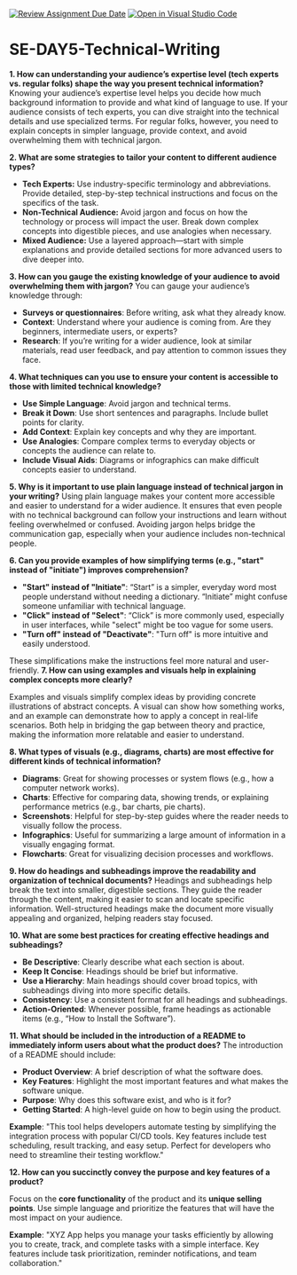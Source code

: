 [![Review Assignment Due Date](https://classroom.github.com/assets/deadline-readme-button-22041afd0340ce965d47ae6ef1cefeee28c7c493a6346c4f15d667ab976d596c.svg)](https://classroom.github.com/a/zsAR-pyY)
[![Open in Visual Studio Code](https://classroom.github.com/assets/open-in-vscode-2e0aaae1b6195c2367325f4f02e2d04e9abb55f0b24a779b69b11b9e10269abc.svg)](https://classroom.github.com/online_ide?assignment_repo_id=18369959&assignment_repo_type=AssignmentRepo)
# SE-DAY5-Technical-Writing
**1. How can understanding your audience’s expertise level (tech experts vs. regular folks) shape the way you present technical information?**
Knowing your audience’s expertise level helps you decide how much background information to provide and what kind of language to use. If your audience consists of tech experts, you can dive straight into the technical details and use specialized terms. For regular folks, however, you need to explain concepts in simpler language, provide context, and avoid overwhelming them with technical jargon.

**2. What are some strategies to tailor your content to different audience types?**
- **Tech Experts:** Use industry-specific terminology and abbreviations. Provide detailed, step-by-step technical instructions and focus on the specifics of the task.
- **Non-Technical Audience:** Avoid jargon and focus on how the technology or process will impact the user. Break down complex concepts into digestible pieces, and use analogies when necessary.
- **Mixed Audience:** Use a layered approach—start with simple explanations and provide detailed sections for more advanced users to dive deeper into.

**3. How can you gauge the existing knowledge of your audience to avoid overwhelming them with jargon?**
You can gauge your audience’s knowledge through:
- **Surveys or questionnaires**: Before writing, ask what they already know.
- **Context**: Understand where your audience is coming from. Are they beginners, intermediate users, or experts? 
- **Research**: If you’re writing for a wider audience, look at similar materials, read user feedback, and pay attention to common issues they face.

**4. What techniques can you use to ensure your content is accessible to those with limited technical knowledge?**
- **Use Simple Language**: Avoid jargon and technical terms. 
- **Break it Down**: Use short sentences and paragraphs. Include bullet points for clarity.
- **Add Context**: Explain key concepts and why they are important.
- **Use Analogies**: Compare complex terms to everyday objects or concepts the audience can relate to.
- **Include Visual Aids**: Diagrams or infographics can make difficult concepts easier to understand.

**5. Why is it important to use plain language instead of technical jargon in your writing?**
Using plain language makes your content more accessible and easier to understand for a wider audience. It ensures that even people with no technical background can follow your instructions and learn without feeling overwhelmed or confused. Avoiding jargon helps bridge the communication gap, especially when your audience includes non-technical people.

**6. Can you provide examples of how simplifying terms (e.g., "start" instead of "initiate") improves comprehension?**
- **"Start" instead of "Initiate"**: “Start” is a simpler, everyday word most people understand without needing a dictionary. “Initiate” might confuse someone unfamiliar with technical language.
- **"Click" instead of "Select"**: “Click” is more commonly used, especially in user interfaces, while "select" might be too vague for some users.
- **"Turn off" instead of "Deactivate"**: "Turn off" is more intuitive and easily understood.

These simplifications make the instructions feel more natural and user-friendly.
**7. How can using examples and visuals help in explaining complex concepts more clearly?**

Examples and visuals simplify complex ideas by providing concrete illustrations of abstract concepts. A visual can show how something works, and an example can demonstrate how to apply a concept in real-life scenarios. Both help in bridging the gap between theory and practice, making the information more relatable and easier to understand.

**8. What types of visuals (e.g., diagrams, charts) are most effective for different kinds of technical information?**
- **Diagrams**: Great for showing processes or system flows (e.g., how a computer network works).
- **Charts**: Effective for comparing data, showing trends, or explaining performance metrics (e.g., bar charts, pie charts).
- **Screenshots**: Helpful for step-by-step guides where the reader needs to visually follow the process.
- **Infographics**: Useful for summarizing a large amount of information in a visually engaging format.
- **Flowcharts**: Great for visualizing decision processes and workflows.

**9. How do headings and subheadings improve the readability and organization of technical documents?**
Headings and subheadings help break the text into smaller, digestible sections. They guide the reader through the content, making it easier to scan and locate specific information. Well-structured headings make the document more visually appealing and organized, helping readers stay focused.

**10. What are some best practices for creating effective headings and subheadings?**
- **Be Descriptive**: Clearly describe what each section is about.
- **Keep It Concise**: Headings should be brief but informative.
- **Use a Hierarchy**: Main headings should cover broad topics, with subheadings diving into more specific details.
- **Consistency**: Use a consistent format for all headings and subheadings.
- **Action-Oriented**: Whenever possible, frame headings as actionable items (e.g., “How to Install the Software”).

**11. What should be included in the introduction of a README to immediately inform users about what the product does?**
The introduction of a README should include:
- **Product Overview**: A brief description of what the software does.
- **Key Features**: Highlight the most important features and what makes the software unique.
- **Purpose**: Why does this software exist, and who is it for?
- **Getting Started**: A high-level guide on how to begin using the product.

**Example**: "This tool helps developers automate testing by simplifying the integration process with popular CI/CD tools. Key features include test scheduling, result tracking, and easy setup. Perfect for developers who need to streamline their testing workflow."

**12. How can you succinctly convey the purpose and key features of a product?**

Focus on the **core functionality** of the product and its **unique selling points**. Use simple language and prioritize the features that will have the most impact on your audience. 

**Example**: "XYZ App helps you manage your tasks efficiently by allowing you to create, track, and complete tasks with a simple interface. Key features include task prioritization, reminder notifications, and team collaboration."

